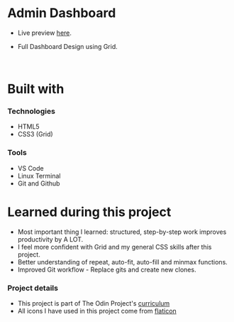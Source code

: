 <h1>Admin Dashboard </h1>

- Live preview [here](https://janaiscoding.github.io/admin-dashboard/).

- Full Dashboard Design using Grid.</br> 

</br>

<h1> Built with </h1>

<h3> Technologies </h3>

- HTML5
- CSS3 (Grid)


<h3> Tools </h3>

- VS Code 
- Linux Terminal
- Git and Github

<h1>Learned during this project</h1>

- Most important thing I learned: structured, step-by-step work improves productivity by A LOT.
- I feel more confident with Grid and my general CSS skills after this project.</br>
- Better understanding of repeat, auto-fit, auto-fill and minmax functions.</br>
- Improved Git workflow - Replace gits and create new clones.

<h3> Project details </h3>

- This project is part of The Odin Project's [curriculum](https://www.theodinproject.com/lessons/node-path-intermediate-html-and-css-admin-dashboard) 
- All icons I have used in this project come from [flaticon](https://www.flaticon.com/)
